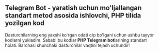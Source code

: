 <h2><b>Telegram Bot</b> - yaratish uchun mo'ljallangan standart metod asosida ishlovchi, PHP tilida yozilgan kod</h2>
<p>Dasturchilarning eng yaxshi ko'rgan odati c/p bo'lgani uchun ushbu tayyor kodlarni yukladim. Sababi bu kodlar <b>PHP Telegram bot</b>larining standart holati. Barchasi shunchaki dasturchilar vaqtini tejash uchundir!</p>
